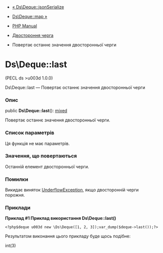 - [« Ds\Deque::jsonSerialize](ds-deque.jsonserialize.md)
- [Ds\Deque::map »](ds-deque.map.md)

- [PHP Manual](index.md)
- [Двостороння черга](class.ds-deque.md)
- Повертає останнє значення двосторонньої черги

# Ds\Deque::last

(PECL ds \>u003d 1.0.0)

Ds\Deque::last — Повертає останнє значення двосторонньої черги

### Опис

public **Ds\Deque::last**():
[mixed](language.types.declarations.md#language.types.declarations.mixed)

Повертає останнє значення двосторонньої черги.

### Список параметрів

Ця функція не має параметрів.

### Значення, що повертаються

Останній елемент двосторонньої черги.

### Помилки

Викидає виняток
[UnderflowException](class.underflowexception.md), якщо двосторонній
черги порожня.

### Приклади

**Приклад #1 Приклад використання **Ds\Deque::last()****

` <?php$deque u003d new \Ds\Deque([1, 2, 3]);var_dump($deque->last());?> `

Результатом виконання цього прикладу буде щось подібне:

int(3)
